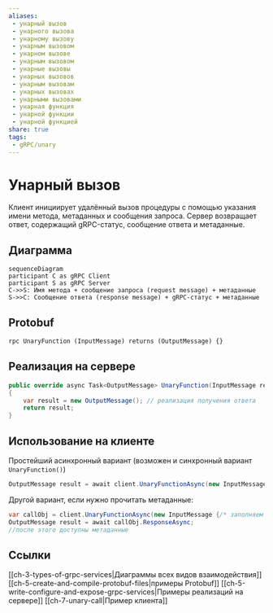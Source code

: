 ```yaml
---
aliases:
 - унарный вызов
 - унарного вызова
 - унарному вызову
 - унарным вызовом
 - унарном вызове
 - унарным вызовом
 - унарные вызовы
 - унарных вызовов
 - унарным вызовам
 - унарных вызовах
 - унарными вызовами
 - унарная функция
 - унарной функции
 - унарной функцией
share: true
tags:
 - gRPC/unary
---
```

# Унарный вызов
Клиент инициирует удалённый вызов процедуры с помощью указания имени метода, метаданных и сообщения запроса. Сервер возвращает ответ, содержащий gRPC-статус, сообщение ответа и метаданные. 
## Диаграмма
```mermaid
sequenceDiagram
participant C as gRPC Client
participant S as gRPC Server
C->>S: Имя метода + сообщение запроса (request message) + метаданные
S->>C: Сообщение ответа (response message) + gRPC-статус + метаданные 
```
## Protobuf
```protobuf
rpc UnaryFunction (InputMessage) returns (OutputMessage) {}
```
## Реализация на сервере
```csharp
public override async Task<OutputMessage> UnaryFunction(InputMessage request, ServerCallContext context)
{
	var result = new OutputMessage(); // реализация получения ответа
	return result;
}
```
## Использование на клиенте
Простейший асинхронный вариант (возможен и синхронный вариант `UnaryFunction()`)
```csharp
OutputMessage result = await client.UnaryFunctionAsync(new InputMessage {/* заполняем поля*/});
```
Другой вариант, если нужно прочитать метаданные:
```csharp
var сallObj = client.UnaryFunctionAsync(new InputMessage {/* заполняем поля*/});
OutputMessage result = await сallObj.ResponseAsync;
//после этого доступны метаданные
```
## Ссылки
[[ch-3-types-of-grpc-services|Диаграммы всех видов взаимодействия]]
[[ch-5-create-and-compile-protobuf-files|примеры Protobuf]]
[[ch-5-write-configure-and-expose-grpc-services|Примеры реализаций на сервере]]
[[ch-7-unary-call|Пример клиента]]
